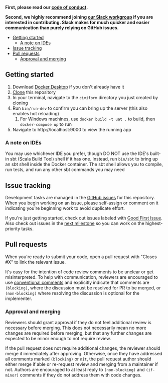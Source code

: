**First, please read our [code of conduct](https://github.com/seattle-uat/civiform/blob/main/code_of_conduct.md).**

**Second, we highly recommend joining [our Slack workgroup](https://join.slack.com/t/civiform/shared_invite/zt-niap7ys1-RAICICUpDJfjpizjyjBr7Q) if you are interested in contributing. Slack makes for much quicker and easier communication than purely relying on GitHub issues.**

* [Getting started](#getting-started)
  * [A note on IDEs](#a-note-on-ides)
* [Issue tracking](#issue-tracking)
* [Pull requests](#pull-requests)
  * [Approval and merging](#approval-and-merging)

## Getting started

1. Download [Docker Desktop](https://www.docker.com/get-started) if you don't already have it
1. [Clone](https://docs.github.com/en/github/creating-cloning-and-archiving-repositories/cloning-a-repository) this repository
1. In your terminal, navigate to the `civiform` directory you just created by cloning
1. Run `bin/run-dev` to confirm you can bring up the server (this also enables hot reloading)
    1. For Windows machines, use `docker build -t uat .` to build, then `docker-compose up` to run
1. Navigate to http://localhost:9000 to view the running app

### A note on IDEs

You may use whichever IDE you prefer, though DO NOT use the IDE's built-in sbt (Scala Build Tool) shell if it has one. Instead, run `bin/sbt` to bring up an sbt shell inside the Docker container. The sbt shell allows you to compile, run tests, and run any other sbt commands you may need

## Issue tracking

Development tasks are managed in the [GitHub issues](https://github.com/seattle-uat/civiform/issues) for this repository. When you begin working on an issue, please self-assign or comment on it indicating you're beginning work to avoid duplicate effort.

If you're just getting started, check out issues labeled with [Good First Issue](https://github.com/seattle-uat/civiform/issues?q=is%3Aopen+is%3Aissue+label%3A%22good+first+issue%22). Also check out issues in the [next milestone](https://github.com/seattle-uat/civiform/milestones?direction=asc&sort=due_date&state=open) so you can work on the highest-priority tasks.

## Pull requests

When you're ready to submit your code, open a pull request with "Closes #X" to link the relevant issue.

It's easy for the intention of code review comments to be unclear or get misinterpreted. To help with communication, reviewers are encouraged to use [conventional comments](https://conventionalcomments.org/) and explicitly indicate that comments are `(blocking)`, where the discussion must be resolved for PR to be merged, or `(non-blocking)` where resolving the discussion is optional for the implementer.

### Approval and merging

Reviewers should grant approval if they do not feel additional review is necessary before merging. This does not necessarily mean no more changes are required before merging, but that any further changes are expected to be minor enough to not require review.

If the pull request does not require additional changes, the reviewer should merge it immediately after approving. Otherwise, once they have addressed all comments marked `(blocking)` or `nit`, the pull request author should either merge if able or re-request review and merging from a maintainer if not. Authors are encouraged to at least reply to `(non-blocking)` and `(if-minor)` comments if they do not address them with code changes.